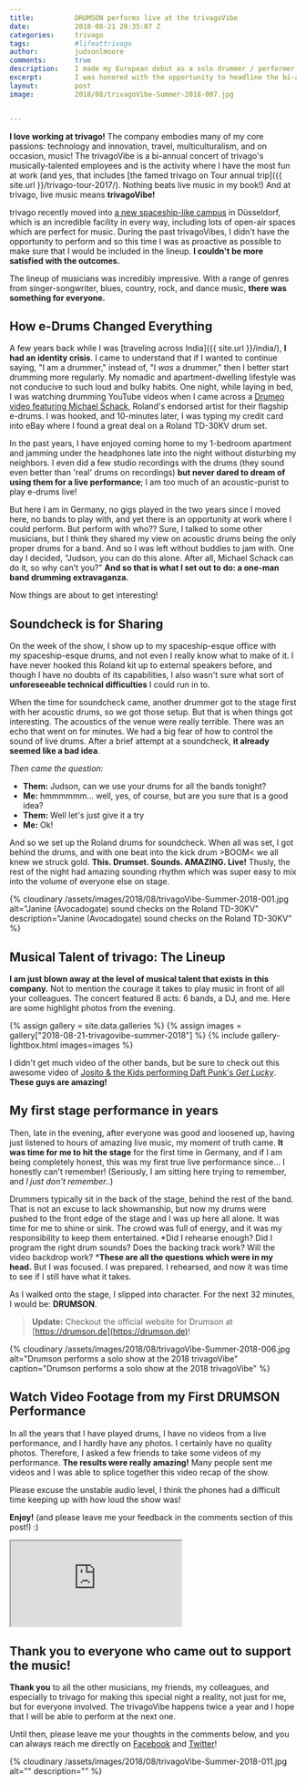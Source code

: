 ```yaml
---
title:			DRUMSON performs live at the trivagoVibe
date:			2018-08-21 20:35:07 Z
categories:		trivago
tags:			#lifeattrivago
author:			judsonlmoore
comments:		true
description:	I made my European debut as a solo drummer / performer during trivago's bi-annual trivagoVibe concert in Düsseldorf, Germany this summer.
excerpt:		I was honored with the opportunity to headline the bi-annual trivagoVibe this summer.
layout:			post
image:			2018/08/trivagoVibe-Summer-2018-007.jpg


---
```



**I love working at trivago!** The company embodies many of my core passions: technology and innovation, travel, multiculturalism, and on occasion, music! The trivagoVibe is a bi-annual concert of trivago's musically-talented employees and is the activity where I have the most fun at work (and yes, that includes [the famed trivago on Tour annual trip]({{ site.url }}/trivago-tour-2017/). Nothing beats live music in my book!) And at trivago, live music means **trivagoVibe!** 

trivago recently moved into [a new spaceship-like campus](https://youtu.be/LQikZZIia2k) in Düsseldorf, which is an incredible facility in every way, including lots of open-air spaces which are perfect for music. During the past trivagoVibes, I didn't have the opportunity to perform and so this time I was as proactive as possible to make sure that I would be included in the lineup. **I couldn't be more satisfied with the outcomes.**

The lineup of musicians was incredibly impressive. With a range of genres from singer-songwriter, blues, country, rock, and dance music, **there was something for everyone.** 

## How e-Drums Changed Everything

A few years back while I was [traveling across India]({{ site.url }}/india/), **I had an identity crisis**. I came to understand that if I wanted to continue saying, "I am a drummer," instead of, "I _was_ a drummer," then I better start drumming more regularly. My nomadic and apartment-dwelling lifestyle was not conducive to such loud and bulky habits. One night, while laying in bed, I was watching drumming YouTube videos when I came across a [Drumeo video featuring Michael Schack](https://www.youtube.com/watch?v=JqReO5NPN_g), Roland's endorsed artist for their flagship e-drums. I was hooked, and 10-minutes later, I was typing my credit card into eBay where I found a great deal on a Roland TD-30KV drum set.

In the past years, I have enjoyed coming home to my 1-bedroom apartment and jamming under the headphones late into the night without disturbing my neighbors. I even did a few studio recordings with the drums (they sound even better than 'real' drums on recordings) **but never dared to dream of using them for a live performance**; I am too much of an acoustic-purist to play e-drums live!

But here I am in Germany, no gigs played in the two years since I moved here, no bands to play with, and yet there is an opportunity at work where I could perform. But perform with who?? Sure, I talked to some other musicians, but I think they shared my view on acoustic drums being the only proper drums for a band. And so I was left without buddies to jam with. One day I decided, "Judson, you can do this alone. After all, Michael Schack can do it, so why can't you?" **And so that is what I set out to do: a one-man band drumming extravaganza.**

Now things are about to get interesting!

## Soundcheck is for Sharing

On the week of the show, I show up to my spaceship-esque office with my spaceship-esque drums, and not even I really know what to make of it. I have never hooked this Roland kit up to external speakers before, and though I have no doubts of its capabilities, I also wasn't sure what sort of **unforeseeable technical difficulties** I could run in to.

When the time for soundcheck came, another drummer got to the stage first with her acoustic drums, so we got those setup. But that is when things got interesting. The acoustics of the venue were really terrible. There was an echo that went on for minutes. We had a big fear of how to control the sound of live drums. After a brief attempt at a soundcheck, **it already seemed like a bad idea**.

_Then came the question:_
- **Them:** Judson, can we use your drums for all the bands tonight?
- **Me:** hmmmmmm... well, yes, of course, but are you sure that is a good idea?
- **Them:** Well let's just give it a try
- **Me:** Ok!

And so we set up the Roland drums for soundcheck. When all was set, I got behind the drums, and with one beat into the kick drum >BOOM< we all knew we struck gold. **This. Drumset. Sounds. AMAZING. Live!** Thusly, the rest of the night had amazing sounding rhythm which was super easy to mix into the volume of everyone else on stage.

{% cloudinary /assets/images/2018/08/trivagoVibe-Summer-2018-001.jpg alt="Janine (Avocadogate) sound checks on the Roland TD-30KV" description="Janine (Avocadogate) sound checks on the Roland TD-30KV" %}

## Musical Talent of trivago: The Lineup

**I am just blown away at the level of musical talent that exists in this company.** Not to mention the courage it takes to play music in front of all your colleagues. The concert featured 8 acts: 6 bands, a DJ, and me. Here are some highlight photos from the evening.

{% assign gallery = site.data.galleries %}
{% assign images = gallery["2018-08-21-trivagovibe-summer-2018"] %}
{% include gallery-lightbox.html images=images %}

I didn't get much video of the other bands, but be sure to check out this awesome video of [Josito & the Kids performing Daft Punk's *Get Lucky*](https://www.instagram.com/p/Bmu6MBIFzS_/). **These guys are amazing!**

## My first stage performance in years

Then, late in the evening, after everyone was good and loosened up, having just listened to hours of amazing live music, my moment of truth came. **It was time for me to hit the stage** for the first time in Germany, and if I am being completely honest, this was my first true live performance since... I honestly can't remember! (Seriously, I am sitting here trying to remember, and _I just don't remember.._)

Drummers typically sit in the back of the stage, behind the rest of the band. That is not an excuse to lack showmanship, but now my drums were pushed to the front edge of the stage and I was up here all alone. It was time for me to shine or sink. The crowd was full of energy, and it was my responsibility to keep them entertained. *Did I rehearse enough? Did I program the right drum sounds? Does the backing track work? Will the video backdrop work? ***These are all the questions which were in my head.** But I was focused. I was prepared. I rehearsed, and now it was time to see if I still have what it takes.

As I walked onto the stage, I slipped into character. For the next 32 minutes, I would be: **DRUMSON**.

> **Update:** Checkout the official website for Drumson at [https://drumson.de](https://drumson.de)!

{% cloudinary /assets/images/2018/08/trivagoVibe-Summer-2018-006.jpg alt="Drumson performs a solo show at the 2018 trivagoVibe" caption="Drumson performs a solo show at the 2018 trivagoVibe" %}

## Watch Video Footage from my First DRUMSON Performance

In all the years that I have played drums, I have no videos from a live performance, and I hardly have any photos. I certainly have no quality photos. Therefore, I asked a few friends to take some videos of my performance. **The results were really amazing!** Many people sent me videos and I was able to splice together this video recap of the show.

Please excuse the unstable audio level, I think the phones had a difficult time keeping up with how loud the show was!

**Enjoy!** (and please leave me your feedback in the comments section of this post!) :)

<div class="embed-responsive embed-responsive-16by9">
  <iframe class="embed-responsive-item" src="https://www.youtube.com/embed/U8XFiPi4TO4" allowfullscreen></iframe>
</div>

## Thank you to everyone who came out to support the music!

**Thank you** to all the other musicians, my friends, my colleagues, and especially to trivago for making this special night a reality, not just for me, but for everyone involved. The trivagoVibe happens twice a year and I hope that I will be able to perform at the next one.

Until then, please leave me your thoughts in the comments below, and you can always reach me directly on [Facebook](https://www.facebook.com/JudsonLMooreBlog/) and [Twitter](https://twitter.com/judsonlmoore)!

{% cloudinary /assets/images/2018/08/trivagoVibe-Summer-2018-011.jpg alt="" description="" %}
